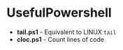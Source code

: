 # UsefulPowershell

 - **tail.ps1** - Equivalent to LINUX `tail`
 - **cloc.ps1** - Count lines of code
